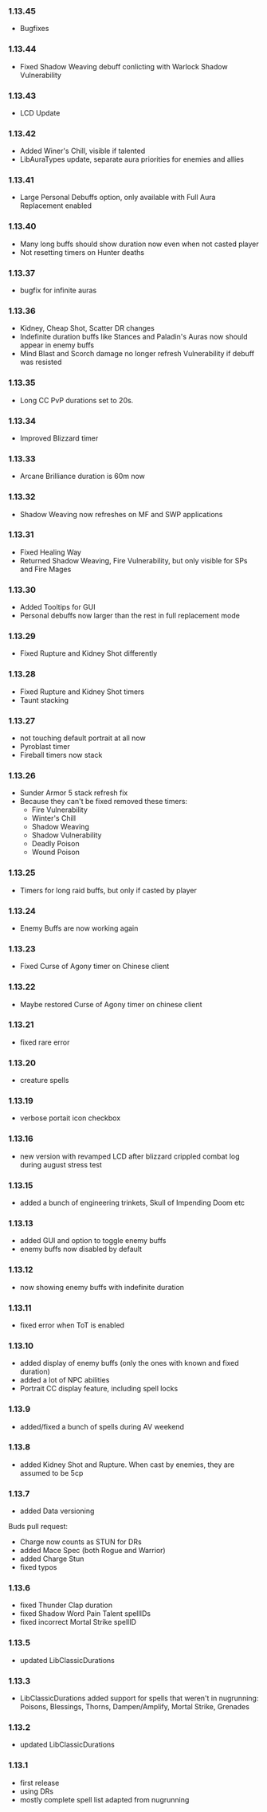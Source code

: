 ### 1.13.45

- Bugfixes

### 1.13.44

- Fixed Shadow Weaving debuff conlicting with Warlock Shadow Vulnerability

### 1.13.43

- LCD Update

### 1.13.42

- Added Winer's Chill, visible if talented
- LibAuraTypes update, separate aura priorities for enemies and allies

### 1.13.41

- Large Personal Debuffs option, only available with Full Aura Replacement enabled

### 1.13.40

- Many long buffs should show duration now even when not casted player
- Not resetting timers on Hunter deaths

### 1.13.37

- bugfix for infinite auras

### 1.13.36

- Kidney, Cheap Shot, Scatter DR changes
- Indefinite duration buffs like Stances and Paladin's Auras now should appear in enemy buffs
- Mind Blast and Scorch damage no longer refresh Vulnerability if debuff was resisted

### 1.13.35

- Long CC PvP durations set to 20s.

### 1.13.34

- Improved Blizzard timer

### 1.13.33

- Arcane Brilliance duration is 60m now

### 1.13.32

- Shadow Weaving now refreshes on MF and SWP applications

### 1.13.31

- Fixed Healing Way
- Returned Shadow Weaving, Fire Vulnerability, but only visible for SPs and Fire Mages

### 1.13.30

- Added Tooltips for GUI
- Personal debuffs now larger than the rest in full replacement mode

### 1.13.29

- Fixed Rupture and Kidney Shot differently

### 1.13.28

- Fixed Rupture and Kidney Shot timers
- Taunt stacking

### 1.13.27

- not touching default portrait at all now
- Pyroblast timer
- Fireball timers now stack

### 1.13.26

- Sunder Armor 5 stack refresh fix
- Because they can't be fixed removed these timers:
    - Fire Vulnerability
    - Winter's Chill
    - Shadow Weaving
    - Shadow Vulnerability
    - Deadly Poison
    - Wound Poison

### 1.13.25

- Timers for long raid buffs, but only if casted by player

### 1.13.24

- Enemy Buffs are now working again

### 1.13.23

- Fixed Curse of Agony timer on Chinese client

### 1.13.22

- Maybe restored Curse of Agony timer on chinese client

### 1.13.21

- fixed rare error

### 1.13.20

- creature spells

### 1.13.19

- verbose portait icon checkbox

### 1.13.16

- new version with revamped LCD after blizzard crippled combat log during august stress test

### 1.13.15

- added a bunch of engineering trinkets, Skull of Impending Doom etc

### 1.13.13

- added GUI and option to toggle enemy buffs
- enemy buffs now disabled by default

### 1.13.12

- now showing enemy buffs with indefinite duration

### 1.13.11

- fixed error when ToT is enabled

### 1.13.10

- added display of enemy buffs (only the ones with known and fixed duration)
- added a lot of NPC abilities
- Portrait CC display feature, including spell locks

### 1.13.9

- added/fixed a bunch of spells during AV weekend

### 1.13.8

- added Kidney Shot and Rupture. When cast by enemies, they are assumed to be 5cp

### 1.13.7

- added Data versioning

Buds pull request:

- Charge now counts as STUN for DRs
- added Mace Spec (both Rogue and Warrior)
- added Charge Stun
- fixed typos

### 1.13.6

- fixed Thunder Clap duration
- fixed Shadow Word Pain Talent spellIDs
- fixed incorrect Mortal Strike spellID

### 1.13.5

- updated LibClassicDurations

### 1.13.3

- LibClassicDurations added support for spells that weren't in nugrunning:
  Poisons, Blessings, Thorns, Dampen/Amplify, Mortal Strike, Grenades

### 1.13.2

- updated LibClassicDurations

### 1.13.1

- first release
- using DRs
- mostly complete spell list adapted from nugrunning
